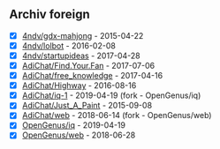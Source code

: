 ## Archiv foreign

- [x] [4ndv/gdx-mahjong](https://github.com/4ndv/gdx-mahjong) - 2015-04-22
- [x] [4ndv/lolbot](https://github.com/4ndv/lolbot) - 2016-02-08
- [x] [4ndv/startupideas](https://github.com/4ndv/startupideas) - 2017-04-28
- [x] [AdiChat/Find.Your.Fan](https://github.com/AdiChat/Find.Your.Fan) - 2017-07-06
- [x] [AdiChat/free_knowledge](https://github.com/AdiChat/free_knowledge) - 2017-04-16
- [x] [AdiChat/Highway](https://github.com/AdiChat/Highway) - 2016-08-16
- [x] [AdiChat/iq-1](https://github.com/AdiChat/iq-1) - 2019-04-19 (fork - OpenGenus/iq)
- [x] [AdiChat/Just_A_Paint](https://github.com/AdiChat/Just_A_Paint) - 2015-09-08
- [x] [AdiChat/web](https://github.com/AdiChat/web) - 2018-06-14 (fork - OpenGenus/web)
- [x] [OpenGenus/iq](https://github.com/OpenGenus/iq) - 2019-04-19
- [x] [OpenGenus/web](https://github.com/OpenGenus/web) - 2018-06-28
